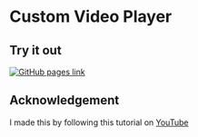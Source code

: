 # Custom Video Player

## Try it out

[![GitHub pages link](https://img.shields.io/badge/GitHub%20Pages-222222?style=for-the-badge&logo=GitHub%20Pages&logoColor=white)](https://youssef-attai.github.io/video-player)

## Acknowledgement

I made this by following this tutorial on [YouTube](https://www.youtube.com/watch?v=-r9TTW0D3t4)
